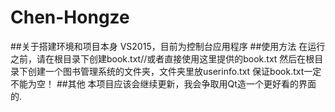 # Chen-Hongze
##关于搭建环境和项目本身
VS2015，目前为控制台应用程序
##使用方法
在运行之前，请在根目录下创建book.txt//或者直接使用这里提供的book.txt
然后在根目录下创建一个图书管理系统的文件夹，文件夹里放userinfo.txt
保证book.txt一定不能为空！
##其他
本项目应该会继续更新，我会争取用Qt造一个更好看的界面的.
